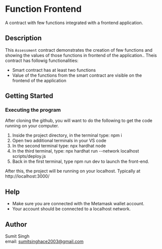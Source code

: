 # Function Frontend

A contract with few functions integrated with a frontend application.

## Description

This `Assessment` contract demonstrates the creation of few functions and showing the values of those functions in frontend of the application..
Theis contract has followig functionalities:
* Smart contract has at least two functions
* Value of the functions from the smart contract are visible on the frontend of the application

## Getting Started

### Executing the program

After cloning the github, you will want to do the following to get the code running on your computer.

1. Inside the project directory, in the terminal type: npm i
2. Open two additional terminals in your VS code
3. In the second terminal type: npx hardhat node
4. In the third terminal, type: npx hardhat run --network localhost scripts/deploy.js
5. Back in the first terminal, type npm run dev to launch the front-end.

After this, the project will be running on your localhost. 
Typically at http://localhost:3000/

## Help

* Make sure you are connected with the Metamask wallet account.
* Your account should be connected to a localhost network.

## Author

Sumit Singh  
email: sumitsinghace2003@gmail.com



